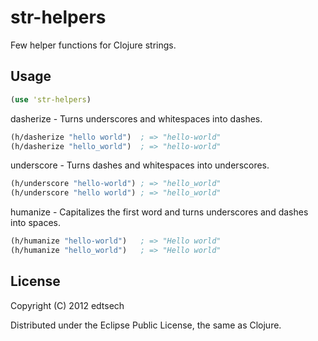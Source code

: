 # str-helpers

Few helper functions for Clojure strings.

## Usage

``` clojure
(use 'str-helpers)
``` 


dasherize - Turns underscores and whitespaces into dashes.
``` clojure
(h/dasherize "hello world")  ; => "hello-world"
(h/dasherize "hello_world")  ; => "hello-world"
```


underscore - Turns dashes and whitespaces into underscores.
``` clojure
(h/underscore "hello-world") ; => "hello_world"
(h/underscore "hello world") ; => "hello_world"
```


humanize - Capitalizes the first word and turns underscores and dashes into spaces.
``` clojure
(h/humanize "hello-world")   ; => "Hello world"
(h/humanize "hello_world")   ; => "Hello world"
```

## License

Copyright (C) 2012 edtsech

Distributed under the Eclipse Public License, the same as Clojure.
